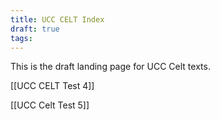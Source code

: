 ```yaml
---
title: UCC CELT Index
draft: true
tags:
---
```

This is the draft landing page for UCC Celt texts.

[[UCC CELT Test 4]]

[[UCC Celt Test 5]]

